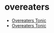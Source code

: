 # overeaters

 * [Overeaters Tonic](../../index/o/overeaters-tonic.json)
 * [Overeaters Tonic](../../index/o/overeaters-tonic.json)
